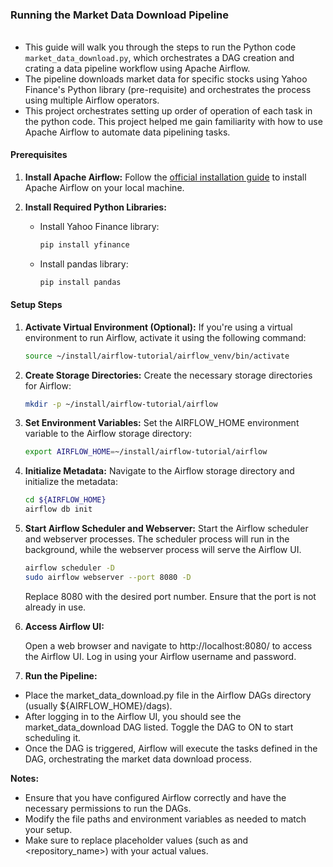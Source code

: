 ### Running the Market Data Download Pipeline
######
- This guide will walk you through the steps to run the Python code `market_data_download.py`, which orchestrates a DAG creation and crating a data pipeline workflow using Apache Airflow. 
- The pipeline downloads market data for specific stocks using Yahoo Finance's Python library (pre-requisite) and orchestrates the process using multiple Airflow operators.
- This project orchestrates setting up order of operation of each task in the python code. This project helped me gain familiarity with how to use Apache Airflow to automate data pipelining tasks.

#### Prerequisites

1. **Install Apache Airflow:** Follow the [official installation guide](http://airflow.apache.org/docs/stable/installation.html) to install Apache Airflow on your local machine.

2. **Install Required Python Libraries:**
   - Install Yahoo Finance library:
     ```bash
     pip install yfinance
     ```
   - Install pandas library:
     ```bash
     pip install pandas
     ```
#### Setup Steps

1. **Activate Virtual Environment (Optional):**
   If you're using a virtual environment to run Airflow, activate it using the following command:
   ```bash
   source ~/install/airflow-tutorial/airflow_venv/bin/activate

2. **Create Storage Directories:**
   Create the necessary storage directories for Airflow:
   ```bash
   mkdir -p ~/install/airflow-tutorial/airflow
3. **Set Environment Variables:**
   Set the AIRFLOW_HOME environment variable to the Airflow storage directory:
   ``` bash
   export AIRFLOW_HOME=~/install/airflow-tutorial/airflow

4. **Initialize Metadata:**
   Navigate to the Airflow storage directory and initialize the metadata:
   ```bash
   cd ${AIRFLOW_HOME}
   airflow db init
5. **Start Airflow Scheduler and Webserver:**
   Start the Airflow scheduler and webserver processes.
   The scheduler process will run in the background, while the webserver process will serve the Airflow UI.
   ```bash
   airflow scheduler -D
   sudo airflow webserver --port 8080 -D
   ```
   Replace 8080 with the desired port number. Ensure that the port is not already in use.
  
6. **Access Airflow UI:**

     Open a web browser and navigate to http://localhost:8080/ to access the Airflow UI. Log in using your Airflow username and password.
   
8. **Run the Pipeline:**
  - Place the market_data_download.py file in the Airflow DAGs directory (usually ${AIRFLOW_HOME}/dags).
  - After logging in to the Airflow UI, you should see the market_data_download DAG listed. Toggle the DAG to ON to start scheduling it.
  - Once the DAG is triggered, Airflow will execute the tasks defined in the DAG, orchestrating the market data download process.

**Notes:**
  - Ensure that you have configured Airflow correctly and have the necessary permissions to run the DAGs.
  - Modify the file paths and environment variables as needed to match your setup.
  - Make sure to replace placeholder values (such as <username> and <repository_name>) with your actual values.
  
